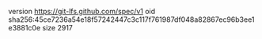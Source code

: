 version https://git-lfs.github.com/spec/v1
oid sha256:45ce7236a54e18f57242447c3c117f761987df048a82867ec96b3ee1e3881c0e
size 2917
